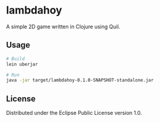 # lambdahoy

A simple 2D game written in Clojure using Quil.

## Usage

```Bash
# Build
lein uberjar

# Run
java -jar target/lambdahoy-0.1.0-SNAPSHOT-standalone.jar
```

## License

Distributed under the Eclipse Public License version 1.0.
